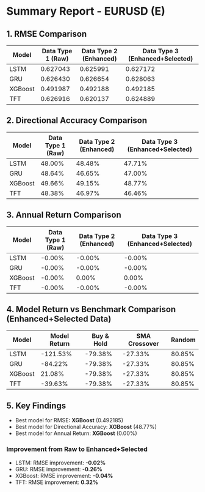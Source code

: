 # Summary Report - EURUSD (E)

## 1. RMSE Comparison

| Model | Data Type 1 (Raw) | Data Type 2 (Enhanced) | Data Type 3 (Enhanced+Selected) |
|-------|-------------------|------------------------|--------------------------------|
| LSTM | 0.627043 | 0.625991 | 0.627172 | 
| GRU | 0.626430 | 0.626654 | 0.628063 | 
| XGBoost | 0.491987 | 0.492188 | 0.492185 | 
| TFT | 0.626916 | 0.620137 | 0.624889 | 

## 2. Directional Accuracy Comparison

| Model | Data Type 1 (Raw) | Data Type 2 (Enhanced) | Data Type 3 (Enhanced+Selected) |
|-------|-------------------|------------------------|--------------------------------|
| LSTM | 48.00% | 48.48% | 47.71% | 
| GRU | 48.64% | 46.65% | 47.00% | 
| XGBoost | 49.66% | 49.15% | 48.77% | 
| TFT | 48.38% | 46.97% | 46.46% | 

## 3. Annual Return Comparison

| Model | Data Type 1 (Raw) | Data Type 2 (Enhanced) | Data Type 3 (Enhanced+Selected) |
|-------|-------------------|------------------------|--------------------------------|
| LSTM | -0.00% | -0.00% | -0.00% | 
| GRU | -0.00% | -0.00% | -0.00% | 
| XGBoost | -0.00% | 0.00% | 0.00% | 
| TFT | -0.00% | -0.00% | -0.00% | 

## 4. Model Return vs Benchmark Comparison (Enhanced+Selected Data)

| Model | Model Return | Buy & Hold | SMA Crossover | Random |
|-------|-------------|-----------|---------------|--------|
| LSTM | -121.53% | -79.38% | -27.33% | 80.85% |
| GRU | -84.22% | -79.38% | -27.33% | 80.85% |
| XGBoost | 21.08% | -79.38% | -27.33% | 80.85% |
| TFT | -39.63% | -79.38% | -27.33% | 80.85% |

## 5. Key Findings

- Best model for RMSE: **XGBoost** (0.492185)
- Best model for Directional Accuracy: **XGBoost** (48.77%)
- Best model for Annual Return: **XGBoost** (0.00%)

### Improvement from Raw to Enhanced+Selected

- LSTM: RMSE improvement: **-0.02%**
- GRU: RMSE improvement: **-0.26%**
- XGBoost: RMSE improvement: **-0.04%**
- TFT: RMSE improvement: **0.32%**

